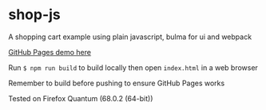 # shop-js

A shopping cart example using plain javascript, bulma for ui and webpack

[GitHub Pages demo here](https://cameronp98.github.io/js-shop/#)

Run `$ npm run build` to build locally then open `index.html` in a web browser

Remember to build before pushing to ensure GitHub Pages works

Tested on Firefox Quantum (68.0.2 (64-bit))

